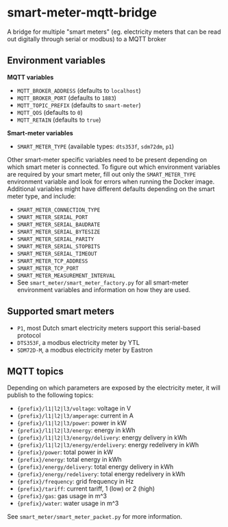 # smart-meter-mqtt-bridge

A bridge for multiple "smart meters" (eg. electricity meters that can be read out digitally through serial or modbus) to a MQTT broker

## Environment variables

**MQTT variables**
- `MQTT_BROKER_ADDRESS` (defaults to `localhost`)
- `MQTT_BROKER_PORT` (defaults to `1883`)
- `MQTT_TOPIC_PREFIX` (defaults to `smart-meter`)
- `MQTT_QOS` (defaults to `0`)
- `MQTT_RETAIN` (defaults to `true`)

**Smart-meter variables**
- `SMART_METER_TYPE` (available types: `dts353f`, `sdm72dm`, `p1`)

Other smart-meter specific variables need to be present depending on which smart meter is connected. To figure out which environment variables are required by your smart meter, fill out only the `SMART_METER_TYPE` environment variable and look for errors when running the Docker image. Additional variables might have different defaults depending on the smart meter type, and include:
- `SMART_METER_CONNECTION_TYPE`
- `SMART_METER_SERIAL_PORT`
- `SMART_METER_SERIAL_BAUDRATE`
- `SMART_METER_SERIAL_BYTESIZE`
- `SMART_METER_SERIAL_PARITY`
- `SMART_METER_SERIAL_STOPBITS`
- `SMART_METER_SERIAL_TIMEOUT`
- `SMART_METER_TCP_ADDRESS`
- `SMART_METER_TCP_PORT`
- `SMART_METER_MEASUREMENT_INTERVAL`
- See `smart_meter/smart_meter_factory.py` for all smart-meter environment variables and information on how they are used.

## Supported smart meters

- `P1`, most Dutch smart electricity meters support this serial-based protocol
- `DTS353F`, a modbus electricity meter by YTL
- `SDM72D-M`, a modbus electricity meter by Eastron

## MQTT topics

Depending on which parameters are exposed by the electricity meter, it will publish to the following topics:
- `{prefix}/l1|l2|l3/voltage`: voltage in V
- `{prefix}/l1|l2|l3/amperage`: current in A
- `{prefix}/l1|l2|l3/power`: power in kW
- `{prefix}/l1|l2|l3/energy`: energy in kWh
- `{prefix}/l1|l2|l3/energy/delivery`: energy delivery in kWh
- `{prefix}/l1|l2|l3/energy/erdelivery`: energy redelivery in kWh
- `{prefix}/power`: total power in kW
- `{prefix}/energy`: total energy in kWh
- `{prefix}/energy/delivery`: total energy delivery in kWh
- `{prefix}/energy/redelivery`: total energy redelivery in kWh
- `{prefix}/frequency`: grid frequency in Hz
- `{prefix}/tariff`: current tariff, 1 (low) or 2 (high)
- `{prefix}/gas`: gas usage in m^3
- `{prefix}/water`: water usage in m^3

See `smart_meter/smart_meter_packet.py` for more information.
